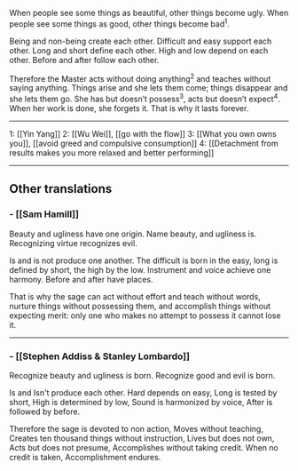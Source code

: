 When people see some things as beautiful,
other things become ugly.
When people see some things as good,
other things become bad<sup>1</sup>.

Being and non-being create each other.
Difficult and easy support each other.
Long and short define each other.
High and low depend on each other.
Before and after follow each other.

Therefore the Master
acts without doing anything<sup>2</sup>
and teaches without saying anything.
Things arise and she lets them come;
things disappear and she lets them go.
She has but doesn’t possess<sup>3</sup>,
acts but doesn’t expect<sup>4</sup>.
When her work is done, she forgets it.
That is why it lasts forever.

-----------------
1: [[Yin Yang]]
2: [[Wu Wei]], [[go with the flow]]
3: [[What you own owns you]], [[avoid greed and compulsive consumption]]
4: [[Detachment from results makes you more relaxed and better performing]]

-------------------

## Other translations 

### - [[Sam Hamill]]

Beauty and ugliness have one origin.
Name beauty, and ugliness is.
Recognizing virtue recognizes evil.

Is and is not produce one another.
The difficult is born in the easy,
long is defined by short, the high by the low.
Instrument and voice achieve one harmony.
Before and after have places.

That is why the sage can act without effort
and teach without words,
nurture things without possessing them,
and accomplish things without expecting merit:
only one who makes no attempt to possess it
cannot lose it. 

-------------------
### - [[Stephen Addiss & Stanley Lombardo]]

Recognize beauty and ugliness is born.
Recognize good and evil is born.

Is and Isn't produce each other. Hard depends on easy, Long is tested by short,
High is determined by low, Sound is harmonized by voice, After is followed by before.

Therefore the sage is devoted to non action, Moves without teaching,
Creates ten thousand things without instruction, Lives but does not own, Acts but does not presume,
Accomplishes without taking credit. When no credit is taken, Accomplishment endures.
